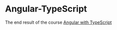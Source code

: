 # Angular-TypeScript
The end result of the course [Angular with TypeScript](https://app.pluralsight.com/library/courses/angular-typescript/table-of-contents)
